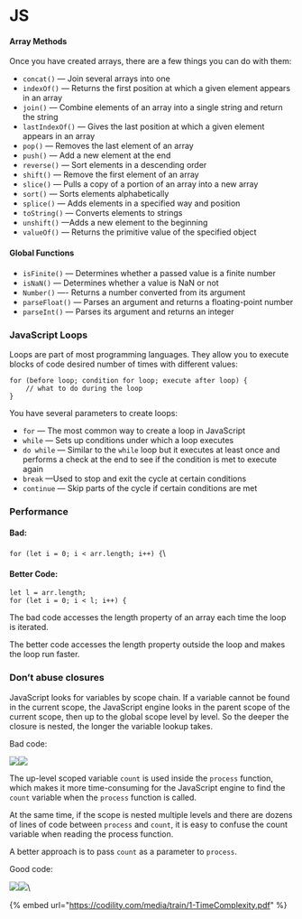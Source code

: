 # JS

#### Array Methods

Once you have created arrays, there are a few things you can do with them:

* `concat()` — Join several arrays into one
* `indexOf()` — Returns the first position at which a given element appears in an array
* `join()` — Combine elements of an array into a single string and return the string
* `lastIndexOf()` — Gives the last position at which a given element appears in an array
* `pop()` — Removes the last element of an array
* `push()` — Add a new element at the end
* `reverse()` — Sort elements in a descending order
* `shift()` — Remove the first element of an array
* `slice()` — Pulls a copy of a portion of an array into a new array
* `sort()` — Sorts elements alphabetically
* `splice()` — Adds elements in a specified way and position
* `toString()` — Converts elements to strings
* `unshift()` —Adds a new element to the beginning
* `valueOf()` — Returns the primitive value of the specified object

#### Global Functions

* `isFinite()` — Determines whether a passed value is a finite number
* `isNaN()` — Determines whether a value is NaN or not
* `Number()` —- Returns a number converted from its argument
* `parseFloat()` — Parses an argument and returns a floating-point number
* `parseInt()` — Parses its argument and returns an integer



### JavaScript Loops

Loops are part of most programming languages. They allow you to execute blocks of code desired number of times with different values:

```
for (before loop; condition for loop; execute after loop) {
    // what to do during the loop
}
```

You have several parameters to create loops:

* `for` — The most common way to create a loop in JavaScript
* `while` — Sets up conditions under which a loop executes
* `do while` — Similar to the `while` loop but it executes at least once and performs a check at the end to see if the condition is met to execute again
* `break` —Used to stop and exit the cycle at certain conditions
* `continue` — Skip parts of the cycle if certain conditions are met



### Performance

#### Bad:

`for (let i = 0; i < arr.length; i++) {`\


#### Better Code:

`let l = arr.length;`\
`for (let i = 0; i < l; i++) {`

The bad code accesses the length property of an array each time the loop is iterated.

The better code accesses the length property outside the loop and makes the loop run faster.

### Don’t abuse closures <a href="1229" id="1229"></a>

JavaScript looks for variables by scope chain. If a variable cannot be found in the current scope, the JavaScript engine looks in the parent scope of the current scope, then up to the global scope level by level. So the deeper the closure is nested, the longer the variable lookup takes.

Bad code:

![](https://miro.medium.com/max/60/1\*Rmkw2ZvN6S57c1kSkq1nVw.png?q=20)![](https://miro.medium.com/max/1400/1\*Rmkw2ZvN6S57c1kSkq1nVw.png)

The up-level scoped variable `count` is used inside the `process` function, which makes it more time-consuming for the JavaScript engine to find the `count` variable when the `process` function is called.

At the same time, if the scope is nested multiple levels and there are dozens of lines of code between `process` and `count`, it is easy to confuse the count variable when reading the process function.

A better approach is to pass `count` as a parameter to `process`.

Good code:

![](https://miro.medium.com/max/60/1\*\_mXz6mfOoKfd7CLo1L4H1g.png?q=20)![](https://miro.medium.com/max/1400/1\*\_mXz6mfOoKfd7CLo1L4H1g.png)\






{% embed url="https://codility.com/media/train/1-TimeComplexity.pdf" %}
